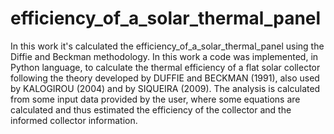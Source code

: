 # efficiency_of_a_solar_thermal_panel
In this work it's calculated the efficiency_of_a_solar_thermal_panel using the Diffie and Beckman methodology. 
In this work a code was implemented, in Python language, to calculate the thermal efficiency of a flat solar collector following the theory developed by DUFFIE and BECKMAN (1991), also used by KALOGIROU (2004) and by SIQUEIRA (2009). The analysis is calculated from some input data provided by the user, where some equations are calculated and thus estimated the efficiency of the collector and the informed collector information.
